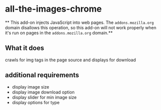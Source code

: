 # all-the-images-chrome
** This add-on injects JavaScript into web pages. The `addons.mozilla.org` domain disallows this operation, so this add-on will not work properly when it's run on pages in the `addons.mozilla.org` domain.**

## What it does ##

crawls for img tags in the page source and displays for download

## additional requirements
* display image size
* display image download option
* display slider for min image size
* display options for type
